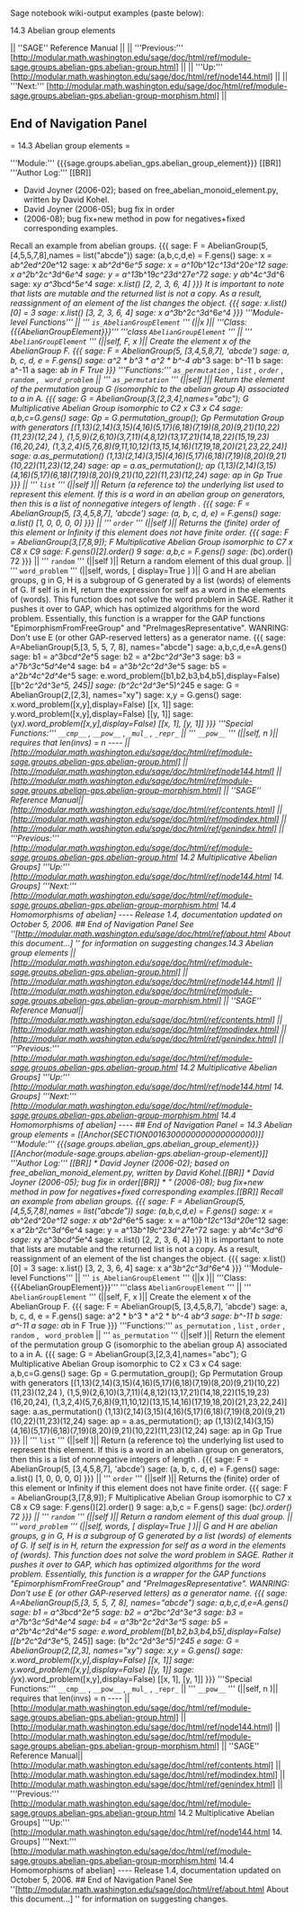 Sage notebook wiki-output examples (paste below):

14.3 Abelian group elements

|| ''SAGE'' Reference Manual ||
|| '''Previous:''' [http://modular.math.washington.edu/sage/doc/html/ref/module-sage.groups.abelian-gps.abelian-group.html] ||
|| '''Up:''' [http://modular.math.washington.edu/sage/doc/html/ref/node144.html] ||
|| '''Next:''' [http://modular.math.washington.edu/sage/doc/html/ref/module-sage.groups.abelian-gps.abelian-group-morphism.html] ||
## End of Navigation Panel
= 14.3 Abelian group elements =

'''Module:''' {{{sage.groups.abelian_gps.abelian_group_element}}} [[BR]]
'''Author Log:''' [[BR]]
 * David Joyner (2006-02); based on free_abelian_monoid_element.py, written by David Kohel.
 * David Joyner (2006-05); bug fix in order
 * (2006-08); bug fix+new method in pow for negatives+fixed corresponding examples.

Recall an example from abelian groups. 
{{{ sage: F = AbelianGroup(5,[4,5,5,7,8],names = list("abcde")) sage: (a,b,c,d,e) = F.gens() sage: x = a*b^2*e*d^20*e^12 sage: x a*b^2*d^6*e^5 sage: x = a^10*b^12*c^13*d^20*e^12 sage: x a^2*b^2*c^3*d^6*e^4 sage: y = a^13*b^19*c^23*d^27*e^72 sage: y a*b^4*c^3*d^6 sage: x*y a^3*b*c*d^5*e^4 sage: x.list() [2, 2, 3, 6, 4] }}} It is important to note that lists are mutable and the returned list is not a copy. As a result, reassignment of an element of the list changes the object. {{{ sage: x.list()[0] = 3 sage: x.list() [3, 2, 3, 6, 4] sage: x a^3*b^2*c^3*d^6*e^4 }}} 
'''Module-level Functions''' || ''' `is_AbelianGroupElement` ''' (||x )|| '''Class:{{{AbelianGroupElement}}}''' '''class `AbelianGroupElement` ''' || ''' `AbelianGroupElement` ''' (||self, F, x )|| Create the element x of the AbelianGroup F. {{{ sage: F = AbelianGroup(5, [3,4,5,8,7], 'abcde') sage: a, b, c, d, e = F.gens() sage: a^2 * b^3 * a^2 * b^-4 a*b^3 sage: b^-11 b sage: a^-11 a sage: a*b in F True }}} '''Functions:''' `as_permutation` , `list` , `order` , `random` , ` word_problem` || ''' `as_permutation` ''' (||self )|| Return the element of the permutation group G (isomorphic to the abelian group A) associated to a in A. {{{ sage: G = AbelianGroup(3,[2,3,4],names="abc"); G Multiplicative Abelian Group isomorphic to C2 x C3 x C4 sage: a,b,c=G.gens() sage: Gp = G.permutation_group(); Gp Permutation Group with generators [(1,13)(2,14)(3,15)(4,16)(5,17)(6,18)(7,19)(8,20)(9,21)(10,22)(11,23)(12,24 ), (1,5,9)(2,6,10)(3,7,11)(4,8,12)(13,17,21)(14,18,22)(15,19,23)(16,20,24), (1,3,2,4)(5,7,6,8)(9,11,10,12)(13,15,14,16)(17,19,18,20)(21,23,22,24)] sage: a.as_permutation() (1,13)(2,14)(3,15)(4,16)(5,17)(6,18)(7,19)(8,20)(9,21)(10,22)(11,23)(12,24) sage: ap = a.as_permutation(); ap (1,13)(2,14)(3,15)(4,16)(5,17)(6,18)(7,19)(8,20)(9,21)(10,22)(11,23)(12,24) sage: ap in Gp True }}} || ''' `list` ''' (||self )|| Return (a reference to) the underlying list used to represent this element. If this is a word in an abelian group on generators, then this is a list of nonnegative integers of length . {{{ sage: F = AbelianGroup(5, [3,4,5,8,7], 'abcde') sage: (a, b, c, d, e) = F.gens() sage: a.list() [1, 0, 0, 0, 0] }}} || ''' `order` ''' (||self )|| Returns the (finite) order of this element or Infinity if this element does not have finite order. {{{ sage: F = AbelianGroup(3,[7,8,9]); F Multiplicative Abelian Group isomorphic to C7 x C8 x C9 sage: F.gens()[2].order() 9 sage: a,b,c = F.gens() sage: (b*c).order() 72 }}} || ''' `random` ''' (||self )|| Return a random element of this dual group. || ''' `word_problem` ''' (||self, words, [ display=True ] )|| G and H are abelian groups, g in G, H is a subgroup of G generated by a list (words) of elements of G. If self is in H, return the expression for self as a word in the elements of (words). This function does not solve the word problem in SAGE. Rather it pushes it over to GAP, which has optimized algorithms for the word problem. Essentially, this function is a wrapper for the GAP functions "EpimorphismFromFreeGroup" and "PreImagesRepresentative". WANRING: Don't use E (or other GAP-reserved letters) as a generator name. {{{ sage: A=AbelianGroup(5,[3, 5, 5, 7, 8], names="abcde") sage: a,b,c,d,e=A.gens() sage: b1 = a^3*b*c*d^2*e^5 sage: b2 = a^2*b*c^2*d^3*e^3 sage: b3 = a^7*b^3*c^5*d^4*e^4 sage: b4 = a^3*b^2*c^2*d^3*e^5 sage: b5 = a^2*b^4*c^2*d^4*e^5 sage: e.word_problem([b1,b2,b3,b4,b5],display=False) [[b^2*c^2*d^3*e^5, 245]] sage: (b^2*c^2*d^3*e^5)^245 e sage: G = AbelianGroup(2,[2,3], names="xy") sage: x,y = G.gens() sage: x.word_problem([x,y],display=False) [[x, 1]] sage: y.word_problem([x,y],display=False) [[y, 1]] sage: (y*x).word_problem([x,y],display=False) [[x, 1], [y, 1]] }}} '''Special Functions:''' `__cmp__` , `__pow__` , `_mul_` , `_repr_` || ''' `__pow__` ''' (||self, n )|| requires that len(invs) = n ---- ||[http://modular.math.washington.edu/sage/doc/html/ref/module-sage.groups.abelian-gps.abelian-group.html] ||[http://modular.math.washington.edu/sage/doc/html/ref/node144.html] ||[http://modular.math.washington.edu/sage/doc/html/ref/module-sage.groups.abelian-gps.abelian-group-morphism.html] || ''SAGE'' Reference Manual||[http://modular.math.washington.edu/sage/doc/html/ref/contents.html] ||[http://modular.math.washington.edu/sage/doc/html/ref/modindex.html] ||[http://modular.math.washington.edu/sage/doc/html/ref/genindex.html] || '''Previous:''' [http://modular.math.washington.edu/sage/doc/html/ref/module-sage.groups.abelian-gps.abelian-group.html 14.2 Multiplicative Abelian Groups] '''Up:''' [http://modular.math.washington.edu/sage/doc/html/ref/node144.html 14. Groups] '''Next:''' [http://modular.math.washington.edu/sage/doc/html/ref/module-sage.groups.abelian-gps.abelian-group-morphism.html 14.4 Homomorphisms of abelian] ---- Release 1.4, documentation updated on October 5, 2006. ## End of Navigation Panel See ''[http://modular.math.washington.edu/sage/doc/html/ref/about.html About this document...] '' for information on suggesting changes.14.3 Abelian group elements ||[http://modular.math.washington.edu/sage/doc/html/ref/module-sage.groups.abelian-gps.abelian-group.html] ||[http://modular.math.washington.edu/sage/doc/html/ref/node144.html] ||[http://modular.math.washington.edu/sage/doc/html/ref/module-sage.groups.abelian-gps.abelian-group-morphism.html] || ''SAGE'' Reference Manual||[http://modular.math.washington.edu/sage/doc/html/ref/contents.html] ||[http://modular.math.washington.edu/sage/doc/html/ref/modindex.html] ||[http://modular.math.washington.edu/sage/doc/html/ref/genindex.html] || '''Previous:''' [http://modular.math.washington.edu/sage/doc/html/ref/module-sage.groups.abelian-gps.abelian-group.html 14.2 Multiplicative Abelian Groups] '''Up:''' [http://modular.math.washington.edu/sage/doc/html/ref/node144.html 14. Groups] '''Next:''' [http://modular.math.washington.edu/sage/doc/html/ref/module-sage.groups.abelian-gps.abelian-group-morphism.html 14.4 Homomorphisms of abelian] ---- ## End of Navigation Panel = 14.3 Abelian group elements = [[Anchor(SECTION0016300000000000000000)]] '''Module:''' {{{sage.groups.abelian_gps.abelian_group_element}}} [[Anchor(module-sage.groups.abelian-gps.abelian-group-element)]] '''Author Log:''' [[BR]] * David Joyner (2006-02); based on free_abelian_monoid_element.py, written by David Kohel.[[BR]] * David Joyner (2006-05); bug fix in order[[BR]] * " (2006-08); bug fix+new method in pow for negatives+fixed corresponding examples.[[BR]] Recall an example from abelian groups. {{{ sage: F = AbelianGroup(5,[4,5,5,7,8],names = list("abcde")) sage: (a,b,c,d,e) = F.gens() sage: x = a*b^2*e*d^20*e^12 sage: x a*b^2*d^6*e^5 sage: x = a^10*b^12*c^13*d^20*e^12 sage: x a^2*b^2*c^3*d^6*e^4 sage: y = a^13*b^19*c^23*d^27*e^72 sage: y a*b^4*c^3*d^6 sage: x*y a^3*b*c*d^5*e^4 sage: x.list() [2, 2, 3, 6, 4] }}} It is important to note that lists are mutable and the returned list is not a copy. As a result, reassignment of an element of the list changes the object. {{{ sage: x.list()[0] = 3 sage: x.list() [3, 2, 3, 6, 4] sage: x a^3*b^2*c^3*d^6*e^4 }}} '''Module-level Functions''' || ''' `is_AbelianGroupElement` ''' (||x )|| '''Class:{{{AbelianGroupElement}}}''' '''class `AbelianGroupElement` ''' || ''' `AbelianGroupElement` ''' (||self, F, x )|| Create the element x of the AbelianGroup F. {{{ sage: F = AbelianGroup(5, [3,4,5,8,7], 'abcde') sage: a, b, c, d, e = F.gens() sage: a^2 * b^3 * a^2 * b^-4 a*b^3 sage: b^-11 b sage: a^-11 a sage: a*b in F True }}} '''Functions:''' `as_permutation` , `list` , `order` , `random` , ` word_problem` || ''' `as_permutation` ''' (||self )|| Return the element of the permutation group G (isomorphic to the abelian group A) associated to a in A. {{{ sage: G = AbelianGroup(3,[2,3,4],names="abc"); G Multiplicative Abelian Group isomorphic to C2 x C3 x C4 sage: a,b,c=G.gens() sage: Gp = G.permutation_group(); Gp Permutation Group with generators [(1,13)(2,14)(3,15)(4,16)(5,17)(6,18)(7,19)(8,20)(9,21)(10,22)(11,23)(12,24 ), (1,5,9)(2,6,10)(3,7,11)(4,8,12)(13,17,21)(14,18,22)(15,19,23)(16,20,24), (1,3,2,4)(5,7,6,8)(9,11,10,12)(13,15,14,16)(17,19,18,20)(21,23,22,24)] sage: a.as_permutation() (1,13)(2,14)(3,15)(4,16)(5,17)(6,18)(7,19)(8,20)(9,21)(10,22)(11,23)(12,24) sage: ap = a.as_permutation(); ap (1,13)(2,14)(3,15)(4,16)(5,17)(6,18)(7,19)(8,20)(9,21)(10,22)(11,23)(12,24) sage: ap in Gp True }}} || ''' `list` ''' (||self )|| Return (a reference to) the underlying list used to represent this element. If this is a word in an abelian group on generators, then this is a list of nonnegative integers of length . {{{ sage: F = AbelianGroup(5, [3,4,5,8,7], 'abcde') sage: (a, b, c, d, e) = F.gens() sage: a.list() [1, 0, 0, 0, 0] }}} || ''' `order` ''' (||self )|| Returns the (finite) order of this element or Infinity if this element does not have finite order. {{{ sage: F = AbelianGroup(3,[7,8,9]); F Multiplicative Abelian Group isomorphic to C7 x C8 x C9 sage: F.gens()[2].order() 9 sage: a,b,c = F.gens() sage: (b*c).order() 72 }}} || ''' `random` ''' (||self )|| Return a random element of this dual group. || ''' `word_problem` ''' (||self, words, [ display=True ] )|| G and H are abelian groups, g in G, H is a subgroup of G generated by a list (words) of elements of G. If self is in H, return the expression for self as a word in the elements of (words). This function does not solve the word problem in SAGE. Rather it pushes it over to GAP, which has optimized algorithms for the word problem. Essentially, this function is a wrapper for the GAP functions "EpimorphismFromFreeGroup" and "PreImagesRepresentative". WANRING: Don't use E (or other GAP-reserved letters) as a generator name. {{{ sage: A=AbelianGroup(5,[3, 5, 5, 7, 8], names="abcde") sage: a,b,c,d,e=A.gens() sage: b1 = a^3*b*c*d^2*e^5 sage: b2 = a^2*b*c^2*d^3*e^3 sage: b3 = a^7*b^3*c^5*d^4*e^4 sage: b4 = a^3*b^2*c^2*d^3*e^5 sage: b5 = a^2*b^4*c^2*d^4*e^5 sage: e.word_problem([b1,b2,b3,b4,b5],display=False) [[b^2*c^2*d^3*e^5, 245]] sage: (b^2*c^2*d^3*e^5)^245 e sage: G = AbelianGroup(2,[2,3], names="xy") sage: x,y = G.gens() sage: x.word_problem([x,y],display=False) [[x, 1]] sage: y.word_problem([x,y],display=False) [[y, 1]] sage: (y*x).word_problem([x,y],display=False) [[x, 1], [y, 1]] }}} '''Special Functions:''' `__cmp__` , `__pow__` , `_mul_` , `_repr_` || ''' `__pow__` ''' (||self, n )|| requires that len(invs) = n ---- ||[http://modular.math.washington.edu/sage/doc/html/ref/module-sage.groups.abelian-gps.abelian-group.html] ||[http://modular.math.washington.edu/sage/doc/html/ref/node144.html] ||[http://modular.math.washington.edu/sage/doc/html/ref/module-sage.groups.abelian-gps.abelian-group-morphism.html] || ''SAGE'' Reference Manual||[http://modular.math.washington.edu/sage/doc/html/ref/contents.html] ||[http://modular.math.washington.edu/sage/doc/html/ref/modindex.html] ||[http://modular.math.washington.edu/sage/doc/html/ref/genindex.html] || '''Previous:''' [http://modular.math.washington.edu/sage/doc/html/ref/module-sage.groups.abelian-gps.abelian-group.html 14.2 Multiplicative Abelian Groups] '''Up:''' [http://modular.math.washington.edu/sage/doc/html/ref/node144.html 14. Groups] '''Next:''' [http://modular.math.washington.edu/sage/doc/html/ref/module-sage.groups.abelian-gps.abelian-group-morphism.html 14.4 Homomorphisms of abelian] ---- Release 1.4, documentation updated on October 5, 2006. ## End of Navigation Panel See ''[http://modular.math.washington.edu/sage/doc/html/ref/about.html About this document...] '' for information on suggesting changes.
